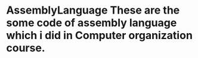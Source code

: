 # AssemblyLanguage These are the some code of assembly language which i did in Computer organization course.

